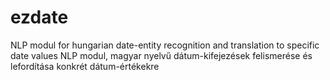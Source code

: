 # ezdate
NLP modul for hungarian date-entity recognition and translation to specific date values
NLP modul, magyar nyelvű dátum-kifejezések felismerése és lefordítása konkrét dátum-értékekre
